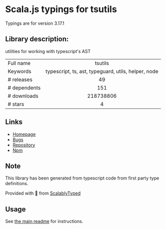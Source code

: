 
# Scala.js typings for tsutils

Typings are for version 3.17.1

## Library description:
utilities for working with typescript's AST

|                    |                 |
| ------------------ | :-------------: |
| Full name          | tsutils |
| Keywords           | typescript, ts, ast, typeguard, utils, helper, node |
| # releases         | 49 |
| # dependents       | 151 |
| # downloads        | 218738806 |
| # stars            | 4 |

## Links
- [Homepage](https://github.com/ajafff/tsutils#readme)
- [Bugs](https://github.com/ajafff/tsutils/issues)
- [Repository](https://github.com/ajafff/tsutils)
- [Npm](https://www.npmjs.com/package/tsutils)
    


## Note
This library has been generated from typescript code from first party type definitions.

Provided with :purple_heart: from [ScalablyTyped](https://github.com/oyvindberg/ScalablyTyped)

## Usage
See [the main readme](../../readme.md) for instructions.


